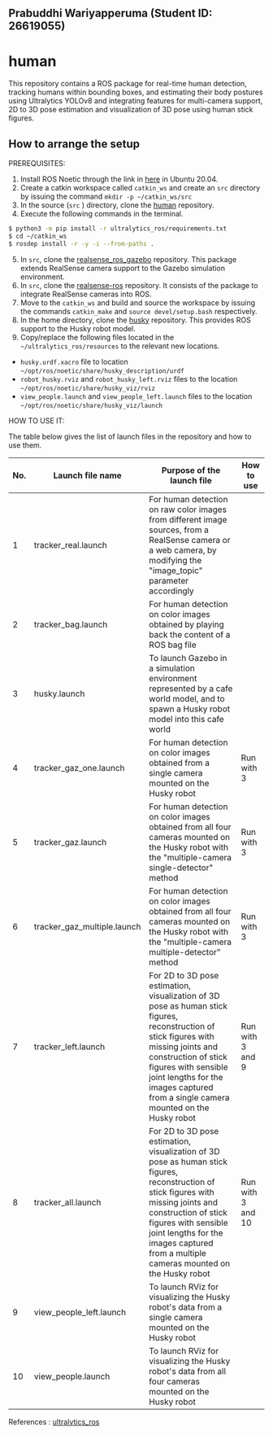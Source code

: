 ## Prabuddhi Wariyapperuma (Student ID: 26619055)

# human

This repository contains a ROS package for real-time human detection, tracking humans within bounding boxes, and estimating their body postures using Ultralytics YOLOv8 and integrating features for multi-camera support, 2D to 3D pose estimation and visualization of 3D pose using human stick figures.  

## How to arrange the setup 

PREREQUISITES:
1. Install ROS Noetic through the link in [here](http://wiki.ros.org/noetic/Installation/Ubuntu) in Ubuntu 20.04.
2. Create a catkin workspace called `catkin_ws` and create an `src` directory by issuing the command `mkdir -p ~/catkin_ws/src`
3. In the source (`src` ) directory, clone the [human](https://github.com/Prabuddhi-05/human.git) repository. 
4. Execute the following commands in the terminal.

```bash
$ python3 -m pip install -r ultralytics_ros/requirements.txt
$ cd ~/catkin_ws
$ rosdep install -r -y -i --from-paths .
```
5. In `src`, clone the [realsense_ros_gazebo](https://github.com/nilseuropa/realsense_ros_gazebo.git) repository. This package extends RealSense camera support to the Gazebo simulation environment.
6. In `src`, clone the [realsense-ros](https://github.com/IntelRealSense/realsense-ros.git) repository. It consists of the package to integrate RealSense cameras into ROS.
7. Move to the `catkin_ws` and build and source the workspace by issuing the commands `catkin_make` and `source devel/setup.bash` respectively.
8. In the home directory, clone the [husky](https://github.com/husky/husky.git) repository. This provides ROS support to the Husky robot model.
9. Copy/replace the following files located in the `~/ultralytics_ros/resources` to the relevant new locations.
*  `husky.urdf.xacro` file to location `~/opt/ros/noetic/share/husky_description/urdf`
*  `robot_husky.rviz` and `robot_husky_left.rviz` files to the location `~/opt/ros/noetic/share/husky_viz/rviz`
*  `view_people.launch` and `view_people_left.launch` files to the location `~/opt/ros/noetic/share/husky_viz/launch`

HOW TO USE IT:

The table below gives the list of launch files in the repository and how to use them. 

| No. | Launch file name | Purpose of the launch file | How to use | 
|-----------------|-----------------|-----------------|-----------------|
|1| tracker_real.launch|  For human detection on raw color images from different image sources, from a RealSense camera or a web camera, by modifying the "image_topic" parameter accordingly| |
|2| tracker_bag.launch | For human detection on color images obtained by playing back the content of a ROS bag file| |
|3| husky.launch|To launch Gazebo in a simulation environment represented by a cafe world model, and to spawn a Husky robot model into this cafe world| |
|4| tracker_gaz_one.launch|For human detection on color images obtained from a single camera mounted on the Husky robot| Run with 3|
|5| tracker_gaz.launch|For human detection on color images obtained from all four cameras mounted on the Husky robot with the "multiple-camera single-detector" method| Run with 3| 
|6| tracker_gaz_multiple.launch|For human detection on color images obtained from all four cameras mounted on the Husky robot with the "multiple-camera multiple-detector" method| Run with 3| 
|7|tracker_left.launch|For 2D to 3D pose estimation, visualization of 3D pose as human stick figures, reconstruction of stick figures with missing joints and construction of stick figures with sensible joint lengths for the images captured from a single camera mounted on the Husky robot|Run with 3 and 9| 
|8| tracker_all.launch|For 2D to 3D pose estimation, visualization of 3D pose as human stick figures, reconstruction of stick figures with missing joints and construction of stick figures with sensible joint lengths for the images captured from a multiple cameras mounted on the Husky robot|Run with 3 and 10|
|9| view_people_left.launch|To launch RViz for visualizing the Husky robot's data from a single camera mounted on the Husky robot||  
|10|view_people.launch|To launch RViz for visualizing the Husky robot's data from all four cameras mounted on the Husky robot|| 


References : [ultralytics_ros](https://github.com/Alpaca-zip/ultralytics_ros.git)
